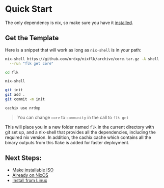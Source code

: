 # Quick Start
The only dependency is nix, so make sure you have it [installed][install-nix].

## Get the Template
Here is a snippet that will work as long as `nix-shell` is in your path:
```sh
nix-shell https://github.com/nrdxp/nixflk/archive/core.tar.gz -A shell \
  --run "flk get core"

cd flk

nix-shell

git init
git add .
git commit -m init

cachix use nrdxp
```
> You can change `core` to `community` in the call to `flk get`

This will place you in a new folder named `flk` in the current directory with
git set up, and a nix-shell that provides all the dependencies, including the
required nix version. In addition, the cachix cache which contains all the
binary outputs from this flake is added for faster deployment.

## Next Steps:
- [Make installable ISO](./iso.md)
- [Already on NixOS](./from-nixos.md)
- [Install from Linux](./from-linux.md)


[install-nix]: https://nixos.org/manual/nix/stable/#sect-multi-user-installation
